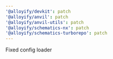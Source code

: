 ```yaml
---
'@alloyify/devkit': patch
'@alloyify/anvil': patch
'@alloyify/anvil-utils': patch
'@alloyify/schematics-nx': patch
'@alloyify/schematics-turborepo': patch
---
```


Fixed config loader
